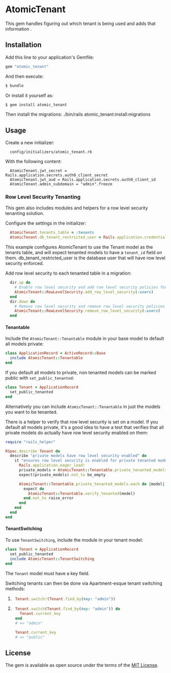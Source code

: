 # AtomicTenant
This gem handles figuring out which tenant is being used and adds that information .

## Installation
Add this line to your application's Gemfile:

```ruby
gem "atomic_tenant"
```

And then execute:
```bash
$ bundle
```

Or install it yourself as:
```bash
$ gem install atomic_tenant
```

Then install the migrations:
./bin/rails atomic_tenant:install:migrations

## Usage
Create a new initializer:
```
  config/initializers/atomic_tenant.rb
```

With the following content:
```
  AtomicTenant.jwt_secret = Rails.application.secrets.auth0_client_secret
  AtomicTenant.jwt_aud = Rails.application.secrets.auth0_client_id
  AtomicTenant.admin_subdomain = "admin".freeze
```

### Row Level Security Tenanting
This gem also includes modules and helpers for a row level security tenanting solution.

Configure the settings in the initializer:

```ruby
  AtomicTenant.tenants_table = :tenants
  AtomicTenant.db_tenant_restricted_user = Rails.application.credentials.db_tenant_restricted_user
```

This example configures AtomicTenant to use the Tenant model as the tenants table, and will expect tenanted models to have a `tenant_id` field on them. db_tenant_restricted_user is the database user that will have row level security enforced.

Add row level security to each tenanted table in a migration:

```ruby
  dir.up do
    # Enable row level security and add row level security policies for the users table
    AtomicTenant::RowLevelSecurity.add_row_level_security(:users)
  end
  dir.down do
    # Remove row level security and remove row level security policies for the users table
    AtomicTenant::RowLevelSecurity.remove_row_level_security(:users)
  end
```

#### Tenantable
Include the `AtomicTenant::Tenantable` module in your base model to default all models private:
```ruby
class ApplicationRecord < ActiveRecord::Base
  include AtomicTenant::Tenantable
end
```

If you default all models to private, non tenanted models can be marked public with `set_public_tenanted`:
```ruby
class Tenant < ApplicationRecord
  set_public_tenanted
end
```

Alternatively you can include `AtomicTenant::Tenantable` in just the models you want to be tenanted.

There is a helper to verify that row level security is set on a model. If you default all models private, it's a good idea to have a test that verifies that all private models do actually have row level security enabled on them:
```ruby
require "rails_helper"

RSpec.describe Tenant do
  describe "private models have row level security enabled" do
    it "ensures row level security is enabled for private tenanted models" do
      Rails.application.eager_load!
      private_models = AtomicTenant::Tenantable.private_tenanted_models.map(&:table_name)
      expect(private_models).not_to be_empty

      AtomicTenant::Tenantable.private_tenanted_models.each do |model|
        expect do
          AtomicTenant::Tenantable.verify_tenanted(model)
        end.not_to raise_error
      end
    end
  end
end
```

#### TenantSwitching
To use `TenantSwitching`, include the module in your tenant model:
```ruby
class Tenant < ApplicationRecord
  set_public_tenanted
  include AtomicTenant::TenantSwitching
end
```

The `Tenant` model must have a key field.

Switching tenants can then be done via Apartment-esque tenant switching methods:
  1. ```ruby
      Tenant.switch!(Tenant.find_by(key: "admin"))
      ```
  2. ```ruby
      Tenant.switch(Tenant.find_by(key: "admin")) do
        Tenant.current_key
      end
      # => "admin"

      Tenant.current_key
      # => "public"
      ```

## License
The gem is available as open source under the terms of the [MIT License](https://opensource.org/licenses/MIT).
